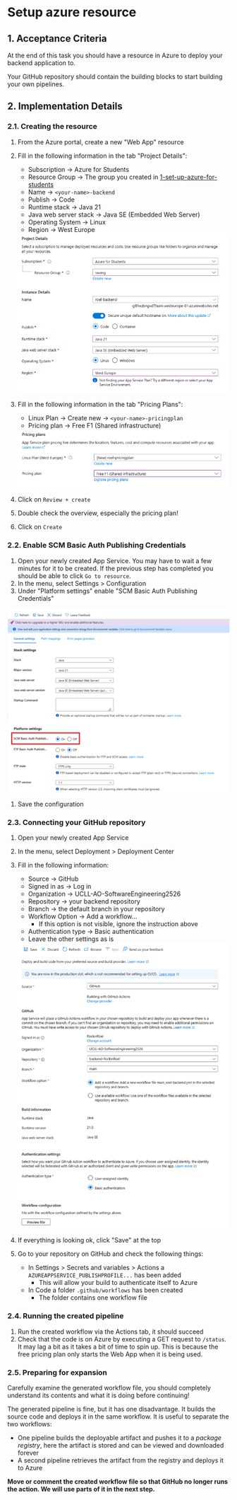 # Setup azure resource

## 1. Acceptance Criteria

At the end of this task you should have a resource in Azure to deploy your backend application to.

Your GitHub repository should contain the building blocks to start building your own pipelines.

## 2. Implementation Details

### 2.1. Creating the resource

1. From the Azure portal, create a new "Web App" resource
1. Fill in the following information in the tab "Project Details":
    * Subscription -> Azure for Students
    * Resource Group -> The group you created in [1-set-up-azure-for-students](../../1-azure/1-set-up-azure-for-students.md)
    * Name -> `<your-name>-backend`
    * Publish -> Code
    * Runtime stack -> Java 21
    * Java web server stack -> Java SE (Embedded Web Server)
    * Operating System -> Linux
    * Region -> West Europe

    <a href="./images/2-1-Azure-Web-App-Project-Details.png">
        <img src="./images/2-1-Azure-Web-App-Project-Details.png">
    </a>

1. Fill in the following information in the tab "Pricing Plans":
    * Linux Plan -> Create new -> `<your-name>-pricingplan`
    * Pricing plan -> Free F1 (Shared infrastructure)

    <a href="./images/2-2-Azure-Web-App-Pricing-Details.png">
        <img src="./images/2-2-Azure-Web-App-Pricing-Details.png">
    </a>

1. Click on `Review + create`
1. Double check the overview, especially the pricing plan!
1. Click on `Create`

### 2.2. Enable SCM Basic Auth Publishing Credentials

1. Open your newly created App Service. You may have to wait a few minutes for it to be created. If the previous step has completed you should be able to click `Go to resource`.
1. In the menu, select Settings > Configuration
1. Under "Platform settings" enable "SCM Basic Auth Publishing Credentials"
  <a href="./images/2-4-Enable-SCM-Basic-Auth-Publishing-Credentials.png">
      <img src="./images/2-4-Enable-SCM-Basic-Auth-Publishing-Credentials.png">
  </a> 

1. Save the configuration

### 2.3. Connecting your GitHub repository

1. Open your newly created App Service
1. In the menu, select Deployment > Deployment Center
1. Fill in the following information:
    * Source -> GitHub
    * Signed in as -> Log in
    * Organization -> UCLL-AO-SoftwareEngineering2526
    * Repository -> your backend repository
    * Branch -> the default branch in your repository
    * Workflow Option -> Add a workflow...
      * If this option is not visible, ignore the instruction above
    * Authentication type -> Basic authentication
    * Leave the other settings as is
    
    <a href="./images/2-3-Azure-Web-App-Deployment-Center.png">
        <img src="./images/2-3-Azure-Web-App-Deployment-Center.png">
    </a>

1. If everything is looking ok, click "Save" at the top
1. Go to your repository on GitHub and check the following things:
    * In Settings > Secrets and variables > Actions a `AZUREAPPSERVICE_PUBLISHPROFILE...` has been added
        * This will allow your build to authenticate itself to Azure
    * In Code a folder `.github/workflows` has been created
        * The folder contains one workflow file

### 2.4. Running the created pipeline

1. Run the created workflow via the Actions tab, it should succeed
1. Check that the code is on Azure by executing a GET request to `/status`. It may lag a bit as it takes a bit of time to spin up. This is because the free pricing plan only starts the Web App when it is being used.

### 2.5. Preparing for expansion

Carefully examine the generated workflow file, you should completely understand its contents and what it is doing before continuing!

The generated pipeline is fine, but it has one disadvantage. It builds the source code and deploys it in the same workflow. It is useful to separate the two workflows:

* One pipeline builds the deployable artifact and pushes it to a _package registry_, here the artifact is stored and can be viewed and downloaded forever
* A second pipeline retrieves the artifact from the registry and deploys it to Azure

**Move or comment the created workflow file so that GitHub no longer runs the action. We will use parts of it in the next step.**
